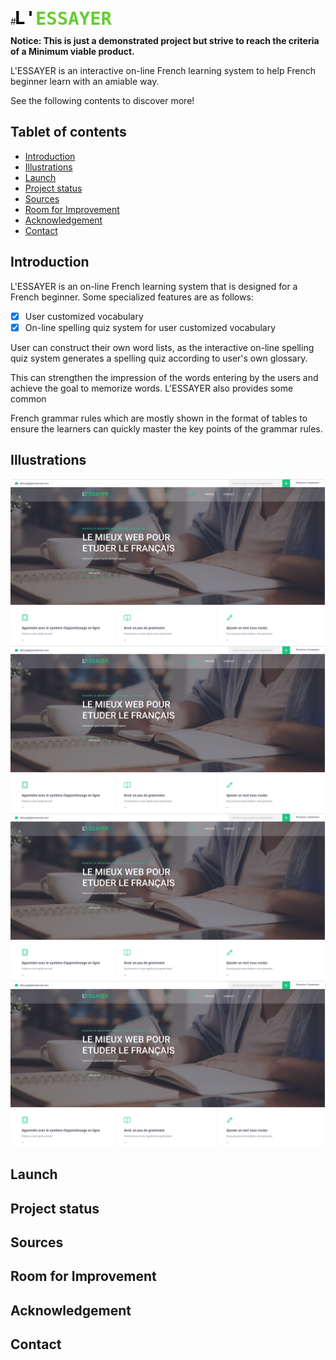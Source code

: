 #![L'ESSAYER](Lessayer/lib/src/resources/images/logo.png)

**Notice: This is just a demonstrated project but strive to reach the criteria of a Minimum viable product.**

L'ESSAYER is an interactive on-line French learning system to help French beginner learn with an amiable way.

See the following contents to discover more!

## Tablet of contents
* [Introduction](#introduction)
* [Illustrations](#illustrations)
* [Launch](#launch)
* [Project status](#project-status)
* [Sources](#sources)
* [Room for Improvement](#room-for-improvement)
* [Acknowledgement](#acknowledgement)
* [Contact](#contact)

## Introduction

L'ESSAYER is an on-line French learning system that is designed for a French beginner. Some specialized features are as follows:

- [x] User customized vocabulary
- [x] On-line spelling quiz system for user customized vocabulary

User can construct their own word lists, as the interactive on-line spelling quiz system generates a spelling quiz according to user's own glossary.

This can strengthen the impression of the words entering by the users and achieve the goal to memorize words. L'ESSAYER also provides some common 

French grammar rules which are mostly shown in the format of tables to ensure the learners can quickly master the key points of the grammar rules. 

## Illustrations
![homepage.png](illustrations/homepage.png)
![homepage.png](illustrations/homepage.png)
![homepage.png](illustrations/homepage.png)
![homepage.png](illustrations/homepage.png)
## Launch

## Project status

## Sources

## Room for Improvement

## Acknowledgement

## Contact